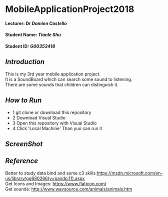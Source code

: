 # MobileApplicationProject2018
#### Lecturer: Dr *Damien Costello*
#### Student Name: *Tianle Shu*
#### Student ID: *G00353418*

## *Introduction*
This is my 3rd year mobile application project. <br/>
It is a SoundBoard which can search some sound to listening. <br/>
There are some sounds that children can distinguish it.


## *How to Run*
 * 1 git clone or download this repository
 * 2 Download Visual Studio 
 * 3 Open this repository with Visual Studio
 * 4 Click 'Local Machine' Than yuo can run it
 


## *ScreenShot*




## *Reference*
Better to study data bind and some c3 skills:https://msdn.microsoft.com/en-us/library/gg680266(v=pandp.11).aspx <br/>
Get Icons and Images: https://www.flaticon.com/   <br/>
Get sounds:   http://www.wavsource.com/animals/animals.htm <br/>
